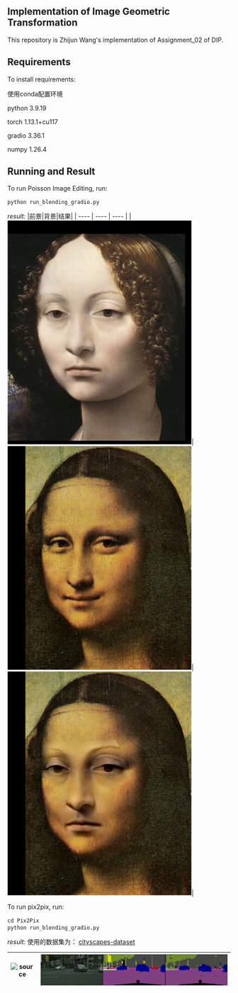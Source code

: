 
## Implementation of Image Geometric Transformation

This repository is Zhijun Wang's implementation of Assignment_02 of DIP. 

## Requirements

To install requirements:

使用conda配置环境

python 3.9.19

torch 1.13.1+cu117

gradio 3.36.1

numpy 1.26.4


## Running and Result

To run Poisson Image Editing, run:

```
python run_blending_gradio.py
```

*result:*
|前景|背景|结果|
| ---- | ---- | ---- |
|![source](src/source.png)|![target](src/target.png)|![output](src/output.png)|


To run pix2pix, run:


```
cd Pix2Pix
python run_blending_gradio.py
```
*result:*
使用的数据集为：
[cityscapes-dataset](https://www.cityscapes-dataset.com/)


|![source](src/1.png)|![target](src/2.png)|
| ---- | ---- |



